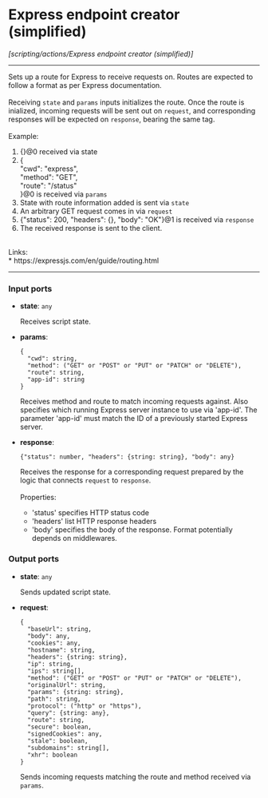# Express endpoint creator (simplified)

_[scripting/actions/Express endpoint creator (simplified)]_

---

Sets up a route for Express to receive requests on. Routes are expected to follow a format as per Express documentation.<br>
<br>
Receiving `state` and `params` inputs initializes the route. Once the route is inialized, incoming requests will be sent out on `request`, and corresponding responses will be expected on `response`, bearing the same tag.<br>
<br>
Example:<br>
1. {}@0 received via state<br>
2. {<br>
  "cwd": "express",<br>
  "method": "GET",<br>
  "route": "/status"<br>
}@0 is received via `params`<br>
3. State with route information added is sent via `state`<br>
4. An arbitrary GET request comes in via `request`<br>
5. {"status": 200, "headers": {}, "body": "OK"}@1 is received via `response`<br>
6. The received response is sent to the client.<br>
<br>
Links:<br>
* https://expressjs.com/en/guide/routing.html<br>

---

### Input ports

* __state__: ` any `

    Receives script state.<br>


* __params__: 
    ```
    {
      "cwd": string,
      "method": ("GET" or "POST" or "PUT" or "PATCH" or "DELETE"),
      "route": string,
      "app-id": string
    }
    ```

    Receives method and route to match incoming requests against. Also specifies which running Express server instance to use via 'app-id'. The parameter 'app-id' must match the ID of a previously started Express server.<br>


* __response__: 
    ```
    {"status": number, "headers": {string: string}, "body": any}
    ```

    Receives the response for a corresponding request prepared by the logic that connects `request` to `response`.<br>
    <br>
    Properties:<br>
    * 'status' specifies HTTP status code<br>
    * 'headers' list HTTP response headers<br>
    * 'body' specifies the body of the response. Format potentially depends on middlewares.<br>

### Output ports

* __state__: ` any `

    Sends updated script state.<br>


* __request__: 
    ```
    {
      "baseUrl": string,
      "body": any,
      "cookies": any,
      "hostname": string,
      "headers": {string: string},
      "ip": string,
      "ips": string[],
      "method": ("GET" or "POST" or "PUT" or "PATCH" or "DELETE"),
      "originalUrl": string,
      "params": {string: string},
      "path": string,
      "protocol": ("http" or "https"),
      "query": {string: any},
      "route": string,
      "secure": boolean,
      "signedCookies": any,
      "stale": boolean,
      "subdomains": string[],
      "xhr": boolean
    }
    ```

    Sends incoming requests matching the route and method received via `params`.<br>

